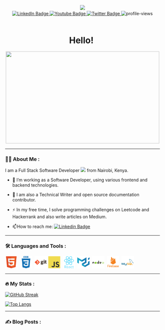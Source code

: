 <div id="header" align="center">
  <img src="https://media.giphy.com/media/dvsjHZc6P3oozpp9I4/giphy.gif" width="300"/>
</div>

<div id="badges" align="center">
  <a href="https://www.linkedin.com/in/okothguya/">
    <img src="https://img.shields.io/badge/LinkedIn-blue?style=for-the-badge&logo=linkedin&logoColor=white" alt="LinkedIn Badge"/>
  </a>
  <a href="https://youtube.com/channel/UCfNNvbCJgte-Jr8qGwukMNQ">
    <img src="https://img.shields.io/badge/YouTube-red?style=for-the-badge&logo=youtube&logoColor=white" alt="Youtube Badge"/>
  </a>
  <a href="https://twitter.com/nelson_guya">
    <img src="https://img.shields.io/badge/Twitter-blue?style=for-the-badge&logo=twitter&logoColor=white" alt="Twitter Badge"/>
  </a>
<img src="https://komarev.com/ghpvc/?username=nelsonkimani63&style=flat-square&color=blue" alt="profile-views" width="150px" height="30"/>
<h1>
  Hello!
  <img src="https://media.giphy.com/media/hvRJCLFzcasrR4ia7z/giphy.gif" width="1px" height="50"/>
</h1>
</div>




<div align="center">
  <img src="https://media.giphy.com/media/dWesBcTLavkZuG35MI/giphy.gif" width="500" height="300"/>
</div>

---

### :man_technologist: About Me :

I am a Full Stack Software Developer <img src="https://media.giphy.com/media/WUlplcMpOCEmTGBtBW/giphy.gif" width="30"> from Nairobi, Kenya.

- :telescope: I’m working as a Software Developer, using various frontend and backend technologies.

- :seedling: I am also a Technical Writer and open source documentation contributor.

- :zap: In my free time, I solve programming challenges on Leetcode and Hackerrank and also write articles on Medium.

- :mailbox:How to reach me: [![Linkedin Badge](https://img.shields.io/badge/-nelson-blue?style=flat&logo=Linkedin&logoColor=white)](https://www.linkedin.com/in/okothguya/)

---

### :hammer_and_wrench: Languages and Tools :

<div>
   <img src="https://github.com/devicons/devicon/blob/master/icons/html5/html5-original.svg" title="HTML5" alt="HTML" width="40" height="40"/>&nbsp;
  <img src="https://github.com/devicons/devicon/blob/master/icons/css3/css3-plain-wordmark.svg"  title="CSS3" alt="CSS" width="40" height="40"/>&nbsp;
  <img src="https://github.com/devicons/devicon/blob/master/icons/git/git-original-wordmark.svg" title="Git" **alt="Git" width="40" height="40"/>
  <img src="https://github.com/devicons/devicon/blob/master/icons/javascript/javascript-original.svg" title="JavaScript" alt="JavaScript" width="40" height="40"/>&nbsp;
  <img src="https://github.com/devicons/devicon/blob/master/icons/react/react-original-wordmark.svg" title="React" alt="React" width="40" height="40"/>&nbsp;
  <img src="https://github.com/devicons/devicon/blob/master/icons/materialui/materialui-original.svg" title="Material UI" alt="Material UI" width="40" height="40"/>&nbsp;
  <img src="https://github.com/devicons/devicon/blob/master/icons/nodejs/nodejs-original-wordmark.svg" title="NodeJS" alt="NodeJS" width="40" height="40"/>&nbsp;
  <img src="https://github.com/devicons/devicon/blob/master/icons/firebase/firebase-plain-wordmark.svg" title="Firebase" alt="Firebase" width="40" height="40"/>&nbsp;
  <img src="https://github.com/devicons/devicon/blob/master/icons/mysql/mysql-original-wordmark.svg" title="MySQL"  alt="MySQL" width="40" height="40"/>&nbsp;
</div>

---

### :fire: My Stats :

[![GitHub Streak](http://github-readme-streak-stats.herokuapp.com?user=nelsonkimani63&theme=dark&background=000000)](https://git.io/streak-stats)

[![Top Langs](https://github-readme-stats.vercel.app/api/top-langs/?username=nelsonkimani63&layout=compact&theme=vision-friendly-dark)](https://github.com/nelsonkimani63/github-readme-stats)

---

### :writing_hand: Blog Posts :
